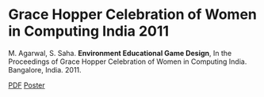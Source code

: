# Grace Hopper Celebration of Women in Computing India 2011

M. Agarwal, S. Saha. **Environment Educational Game Design**, In the Proceedings of Grace Hopper Celebration of Women in Computing India. Bangalore, India. 2011.

[PDF](https://github.com/suvozit/Grace-Hopper-Celebration-of-Women-in-Computing-India-2011/blob/master/Environment%20Educational%20Game%20Design.pdf)
[Poster](https://github.com/suvozit/Grace-Hopper-Celebration-of-Women-in-Computing-India-2011/blob/master/Gombli%20poster-01.png)
